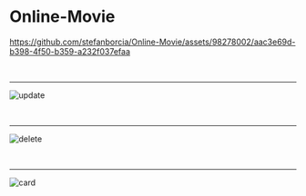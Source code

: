 # Online-Movie



https://github.com/stefanborcia/Online-Movie/assets/98278002/aac3e69d-b398-4f50-b359-a232f037efaa



</br>
<hr/>


![update](https://github.com/stefanborcia/Online-Movie/assets/98278002/83717cb4-8adb-415c-88c6-02f2b764e792)

</br>
<hr/>

![delete](https://github.com/stefanborcia/Online-Movie/assets/98278002/ff5b2721-debf-4007-9f16-fd73b7982650)

</br>
<hr/>

![card](https://github.com/stefanborcia/Online-Movie/assets/98278002/6a022ff8-0383-425d-a4a7-c7e595abd223)


